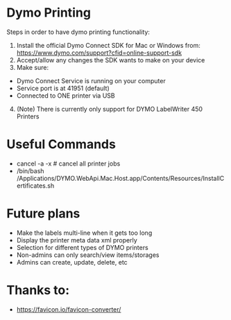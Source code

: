 # Dymo Printing

Steps in order to have dymo printing functionality:

1. Install the official Dymo Connect SDK for Mac or Windows from: https://www.dymo.com/support?cfid=online-support-sdk
2. Accept/allow any changes the SDK wants to make on your device
3. Make sure:

- Dymo Connect Service is running on your computer
- Service port is at 41951 (default)
- Connected to ONE printer via USB

4. (Note) There is currently only support for DYMO LabelWriter 450 Printers

# Useful Commands

- cancel -a -x # cancel all printer jobs
- /bin/bash /Applications/DYMO.WebApi.Mac.Host.app/Contents/Resources/InstallCertificates.sh

# Future plans

- Make the labels multi-line when it gets too long
- Display the printer meta data xml properly
- Selection for different types of DYMO printers
- Non-admins can only search/view items/storages
- Admins can create, update, delete, etc

# Thanks to:

- https://favicon.io/favicon-converter/
